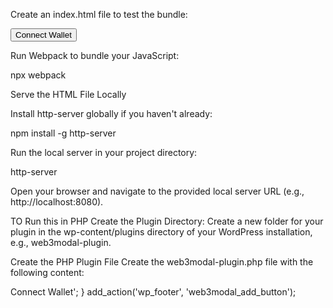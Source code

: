Create an index.html file to test the bundle:


<!DOCTYPE html>
<html lang="en">
<head>
    <meta charset="UTF-8">
    <meta name="viewport" content="width=device-width, initial-scale=1.0">
    <title>Web3Modal Test</title>
</head>
<body>
    <button id="connect">Connect Wallet</button>
    <script src="./dist/web3modal.bundle.js"></script>
</body>
</html>


Run Webpack to bundle your JavaScript:

npx webpack


Serve the HTML File Locally

Install http-server globally if you haven't already:

npm install -g http-server

Run the local server in your project directory:

http-server

Open your browser and navigate to the provided local server URL (e.g., http://localhost:8080).




TO Run this in PHP
Create the Plugin Directory:
Create a new folder for your plugin in the wp-content/plugins directory of your WordPress installation, e.g., web3modal-plugin.

Create the PHP Plugin File
Create the web3modal-plugin.php file with the following content:


<?php
/*
Plugin Name: Web3Modal Plugin
Description: A plugin to integrate Web3Modal with WalletConnect in WordPress.
Version: 1.0
Author: Your Name
*/

function web3modal_enqueue_scripts() {
    wp_enqueue_script('web3modal-bundle', plugins_url('/dist/web3modal.bundle.js', __FILE__), array(), '1.0', true);
}
add_action('wp_enqueue_scripts', 'web3modal_enqueue_scripts');

function web3modal_add_button() {
    echo '<button id="connect">Connect Wallet</button>';
}
add_action('wp_footer', 'web3modal_add_button');



